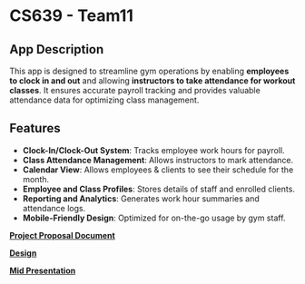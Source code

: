 # **CS639 - Team11**

## **App Description**

This app is designed to streamline gym operations by enabling **employees to clock in and out** and allowing **instructors to take attendance for workout classes**. It ensures accurate payroll tracking and provides valuable attendance data for optimizing class management.

## **Features**
- **Clock-In/Clock-Out System**: Tracks employee work hours for payroll.
- **Class Attendance Management**: Allows instructors to mark attendance.
- **Calendar View**: Allows employees & clients to see their schedule for the month.
- **Employee and Class Profiles**: Stores details of staff and enrolled clients.
- **Reporting and Analytics**: Generates work hour summaries and attendance logs.
- **Mobile-Friendly Design**: Optimized for on-the-go usage by gym staff.

[**Project Proposal Document**](https://docs.google.com/document/d/1Z396l4Irh_Z0e0w2AQosa6NYwPtUlH_QmhZf8eJQIeo/edit?usp=sharing)

[**Design**](https://docs.google.com/document/d/12chj5GcEXY3WX-IKLEP85VeRQpGWtO1M9WOZ-kIe9ho/edit)

[**Mid Presentation**](https://docs.google.com/presentation/d/1gL-wNqXrkDqp2W5Jv99fJwMA3X1y2iam0ZgipYReT04/edit?usp=sharing)
